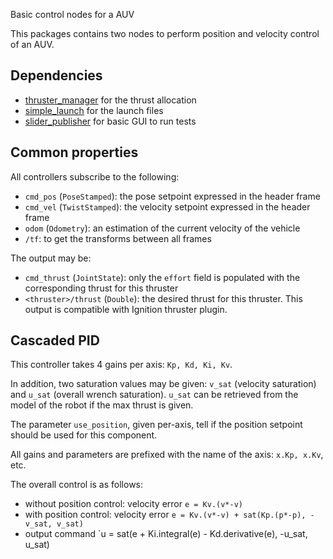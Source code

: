 Basic control nodes for a AUV

This packages contains two nodes to perform position and velocity control of an AUV.

## Dependencies

- [thruster_manager](https://github.com/CentraleNantesROV/thruster_manager) for the thrust allocation
- [simple_launch](https://github.com/oKermorgant/simple_launch) for the launch files
- [slider_publisher](https://github.com/oKermorgant/slider_publisher) for basic GUI to run tests

## Common properties

All controllers subscribe to the following:
- `cmd_pos` (`PoseStamped`): the pose setpoint expressed in the header frame
- `cmd_vel` (`TwistStamped`): the velocity setpoint expressed in the header frame
- `odom` (`Odometry`): an estimation of the current velocity of the vehicle
- `/tf`: to get the transforms between all frames

The output may be:
- `cmd_thrust` (`JointState`): only the `effort` field is populated with the corresponding thrust for this thruster
- `<thruster>/thrust` (`Double`): the desired thrust for this thruster. This output is compatible with Ignition thruster plugin.

## Cascaded PID

This controller takes 4 gains per axis: `Kp, Kd, Ki, Kv`. 

In addition, two saturation values may be given: `v_sat` (velocity saturation) and `u_sat` (overall wrench saturation). `u_sat` can be retrieved from the model of the robot if the max thrust is given.

The parameter `use_position`, given per-axis, tell if the position setpoint should be used for this component.

All gains and parameters are prefixed with the name of the axis: `x.Kp, x.Kv`, etc.

The overall control is as follows:
- without position control: velocity error `e = Kv.(v*-v)`
- with position control: velocity error `e = Kv.(v*-v) + sat(Kp.(p*-p), -v_sat, v_sat)`
- output command `u = sat(e + Ki.integral(e) - Kd.derivative(e), -u_sat, u_sat)
